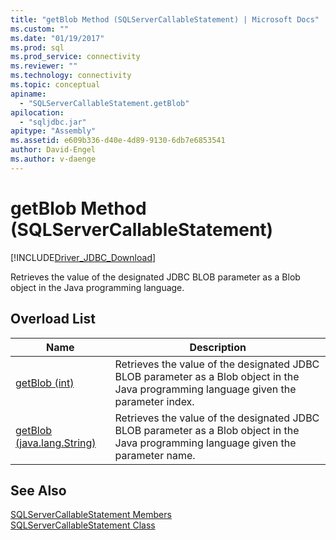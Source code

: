 ```yaml
---
title: "getBlob Method (SQLServerCallableStatement) | Microsoft Docs"
ms.custom: ""
ms.date: "01/19/2017"
ms.prod: sql
ms.prod_service: connectivity
ms.reviewer: ""
ms.technology: connectivity
ms.topic: conceptual
apiname: 
  - "SQLServerCallableStatement.getBlob"
apilocation: 
  - "sqljdbc.jar"
apitype: "Assembly"
ms.assetid: e609b336-d40e-4d89-9130-6db7e6853541
author: David-Engel
ms.author: v-daenge
---
```

# getBlob Method (SQLServerCallableStatement)
[!INCLUDE[Driver_JDBC_Download](../../../includes/driver_jdbc_download.md)]

  Retrieves the value of the designated JDBC BLOB parameter as a Blob object in the Java programming language.  
  
## Overload List  
  
|Name|Description|  
|----------|-----------------|  
|[getBlob (int)](../../../connect/jdbc/reference/getblob-method-int.md)|Retrieves the value of the designated JDBC BLOB parameter as a Blob object in the Java programming language given the parameter index.|  
|[getBlob (java.lang.String)](../../../connect/jdbc/reference/getblob-method-java-lang-string.md)|Retrieves the value of the designated JDBC BLOB parameter as a Blob object in the Java programming language given the parameter name.|  
  
## See Also  
 [SQLServerCallableStatement Members](../../../connect/jdbc/reference/sqlservercallablestatement-members.md)   
 [SQLServerCallableStatement Class](../../../connect/jdbc/reference/sqlservercallablestatement-class.md)  
  
  

